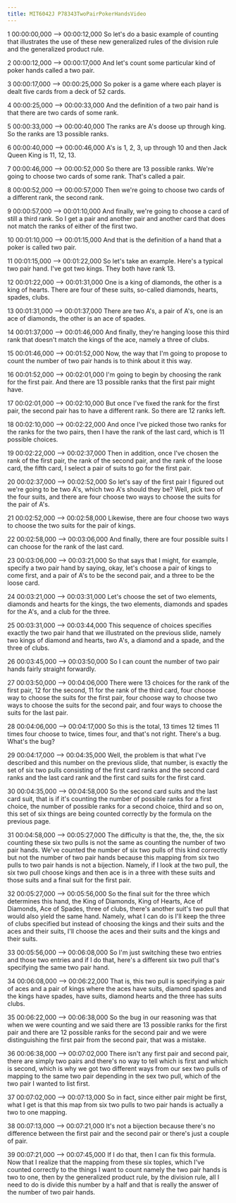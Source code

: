 ```yaml
---
title: MIT6042J P78343TwoPairPokerHandsVideo
---
```


1
00:00:00,000 --> 00:00:12,000
So let's do a basic example of counting that illustrates the use of these new generalized rules of the division rule and the generalized product rule.

2
00:00:12,000 --> 00:00:17,000
And let's count some particular kind of poker hands called a two pair.

3
00:00:17,000 --> 00:00:25,000
So poker is a game where each player is dealt five cards from a deck of 52 cards.

4
00:00:25,000 --> 00:00:33,000
And the definition of a two pair hand is that there are two cards of some rank.

5
00:00:33,000 --> 00:00:40,000
The ranks are A's doose up through king. So the ranks are 13 possible ranks.

6
00:00:40,000 --> 00:00:46,000
A's is 1, 2, 3, up through 10 and then Jack Queen King is 11, 12, 13.

7
00:00:46,000 --> 00:00:52,000
So there are 13 possible ranks. We're going to choose two cards of some rank. That's called a pair.

8
00:00:52,000 --> 00:00:57,000
Then we're going to choose two cards of a different rank, the second rank.

9
00:00:57,000 --> 00:01:10,000
And finally, we're going to choose a card of still a third rank. So I get a pair and another pair and another card that does not match the ranks of either of the first two.

10
00:01:10,000 --> 00:01:15,000
And that is the definition of a hand that a poker is called two pair.

11
00:01:15,000 --> 00:01:22,000
So let's take an example. Here's a typical two pair hand. I've got two kings. They both have rank 13.

12
00:01:22,000 --> 00:01:31,000
One is a king of diamonds, the other is a king of hearts. There are four of these suits, so-called diamonds, hearts, spades, clubs.

13
00:01:31,000 --> 00:01:37,000
There are two A's, a pair of A's, one is an ace of diamonds, the other is an ace of spades.

14
00:01:37,000 --> 00:01:46,000
And finally, they're hanging loose this third rank that doesn't match the kings of the ace, namely a three of clubs.

15
00:01:46,000 --> 00:01:52,000
Now, the way that I'm going to propose to count the number of two pair hands is to think about it this way.

16
00:01:52,000 --> 00:02:01,000
I'm going to begin by choosing the rank for the first pair. And there are 13 possible ranks that the first pair might have.

17
00:02:01,000 --> 00:02:10,000
But once I've fixed the rank for the first pair, the second pair has to have a different rank. So there are 12 ranks left.

18
00:02:10,000 --> 00:02:22,000
And once I've picked those two ranks for the ranks for the two pairs, then I have the rank of the last card, which is 11 possible choices.

19
00:02:22,000 --> 00:02:37,000
Then in addition, once I've chosen the rank of the first pair, the rank of the second pair, and the rank of the loose card, the fifth card, I select a pair of suits to go for the first pair.

20
00:02:37,000 --> 00:02:52,000
So let's say of the first pair I figured out we're going to be two A's, which two A's should they be? Well, pick two of the four suits, and there are four choose two ways to choose the suits for the pair of A's.

21
00:02:52,000 --> 00:02:58,000
Likewise, there are four choose two ways to choose the two suits for the pair of kings.

22
00:02:58,000 --> 00:03:06,000
And finally, there are four possible suits I can choose for the rank of the last card.

23
00:03:06,000 --> 00:03:21,000
So that says that I might, for example, specify a two pair hand by saying, okay, let's choose a pair of kings to come first, and a pair of A's to be the second pair, and a three to be the loose card.

24
00:03:21,000 --> 00:03:31,000
Let's choose the set of two elements, diamonds and hearts for the kings, the two elements, diamonds and spades for the A's, and a club for the three.

25
00:03:31,000 --> 00:03:44,000
This sequence of choices specifies exactly the two pair hand that we illustrated on the previous slide, namely two kings of diamond and hearts, two A's, a diamond and a spade, and the three of clubs.

26
00:03:45,000 --> 00:03:50,000
So I can count the number of two pair hands fairly straight forwardly.

27
00:03:50,000 --> 00:04:06,000
There were 13 choices for the rank of the first pair, 12 for the second, 11 for the rank of the third card, four choose way to choose the suits for the first pair, four choose way to choose two ways to choose the suits for the second pair, and four ways to choose the suits for the last pair.

28
00:04:06,000 --> 00:04:17,000
So this is the total, 13 times 12 times 11 times four choose to twice, times four, and that's not right. There's a bug. What's the bug?

29
00:04:17,000 --> 00:04:35,000
Well, the problem is that what I've described and this number on the previous slide, that number, is exactly the set of six two pulls consisting of the first card ranks and the second card ranks and the last card rank and the first card suits for the first card.

30
00:04:35,000 --> 00:04:58,000
So the second card suits and the last card suit, that is if it's counting the number of possible ranks for a first choice, the number of possible ranks for a second choice, third and so on, this set of six things are being counted correctly by the formula on the previous page.

31
00:04:58,000 --> 00:05:27,000
The difficulty is that the, the, the, the six counting these six two pulls is not the same as counting the number of two pair hands. We've counted the number of six two pulls of this kind correctly but not the number of two pair hands because this mapping from six two pulls to two pair hands is not a bijection. Namely, if I look at the two pull, the six two pull choose kings and then ace is in a three with these suits and those suits and a final suit for the first pair.

32
00:05:27,000 --> 00:05:56,000
So the final suit for the three which determines this hand, the King of Diamonds, King of Hearts, Ace of Diamonds, Ace of Spades, three of clubs, there's another suit's two pull that would also yield the same hand. Namely, what I can do is I'll keep the three of clubs specified but instead of choosing the kings and their suits and the aces and their suits, I'll choose the aces and their suits and the kings and their suits.

33
00:05:56,000 --> 00:06:08,000
So I'm just switching these two entries and those two entries and if I do that, here's a different six two pull that's specifying the same two pair hand.

34
00:06:08,000 --> 00:06:22,000
That is, this two pull is specifying a pair of aces and a pair of kings where the aces have suits, diamond spades and the kings have spades, have suits, diamond hearts and the three has suits clubs.

35
00:06:22,000 --> 00:06:38,000
So the bug in our reasoning was that when we were counting and we said there are 13 possible ranks for the first pair and there are 12 possible ranks for the second pair and we were distinguishing the first pair from the second pair, that was a mistake.

36
00:06:38,000 --> 00:07:02,000
There isn't any first pair and second pair, there are simply two pairs and there's no way to tell which is first and which is second, which is why we got two different ways from our sex two pulls of mapping to the same two pair depending in the sex two pull, which of the two pair I wanted to list first.

37
00:07:02,000 --> 00:07:13,000
So in fact, since either pair might be first, what I get is that this map from six two pulls to two pair hands is actually a two to one mapping.

38
00:07:13,000 --> 00:07:21,000
It's not a bijection because there's no difference between the first pair and the second pair or there's just a couple of pair.

39
00:07:21,000 --> 00:07:45,000
If I do that, then I can fix this formula. Now that I realize that the mapping from these six toples, which I've counted correctly to the things I want to count namely the two pair hands is two to one, then by the generalized product rule, by the division rule, all I need to do is divide this number by a half and that is really the answer of the number of two pair hands.

